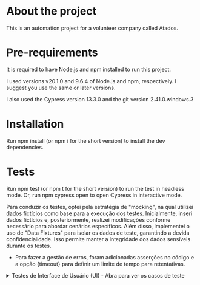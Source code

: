 # About the project
This is an automation project for a volunteer company called Atados. 

# Pre-requirements

It is required to have Node.js and npm installed to run this project.

I used versions v20.1.0 and 9.6.4 of Node.js and npm, respectively. I suggest you use the same or later versions.

I also used the Cypress version 13.3.0 and the git version 2.41.0.windows.3

# Installation

Run npm install (or npm i for the short version) to install the dev dependencies.

# Tests

Run npm test (or npm t for the short version) to run the test in headless mode.
Or, run npm cypress open to open Cypress in interactive mode.

Para conduzir os testes, optei pela estratégia de "mocking", na qual utilizei dados fictícios como base para a execução dos testes. Inicialmente, inseri dados fictícios e, posteriormente, realizei modificações conforme necessário para abordar cenários específicos.
Além disso, implementei o uso de "Data Fixtures" para isolar os dados de teste, garantindo a devida confidencialidade. Isso permite manter a integridade dos dados sensíveis durante os testes.

- Para fazer a gestão de erros, foram adicionadas asserções no código e a opção {timeout} para definir um limite de tempo para retentativas.

<details><summary>Testes de Interface de Usuário (UI) - Abra para ver os casos de teste</summary> 

**Caso 1: Login com "Continuar com Email"**
- **Descrição:** Este teste avalia a funcionalidade de login utilizando a opção "Continuar com Email".
- **Passos:**
  1. Abra a página de login.
  2. Insira um email válido.
  3. Insira a senha correta.
  4. Clique no botão "Entrar".
- **Expectativa:** O usuário deve conseguir fazer login com sucesso após inserir um email e senha válidos.

**Caso 2: Tentativa de Login com Senha Incorreta**
- **Descrição:** Este teste verifica como o sistema lida com tentativas de login com uma senha incorreta.
- **Passos:**
  1. Abra a página de login.
  2. Insira um email válido.
  3. Insira uma senha incorreta.
  4. Clique no botão "Entrar".
- **Expectativa:** O acesso não deve ser permitido, e uma mensagem de erro deve ser exibida informando que a senha está incorreta.

**Caso 3: Logout**
- **Descrição:** Este teste verifica se o usuário pode fazer logout com sucesso.
- **Passos:**
  1. Garanta que o usuário esteja logado.
  2. Clique na opção de logout no dropdown.
- **Expectativa:** O usuário deve ser deslogado e redirecionado para a página de login ou para uma página inicial de logout.

**Caso 4: Busca na Barra de Pesquisa**
- **Descrição:** Este teste avalia a funcionalidade de busca na barra de pesquisa após o usuário estar logado.
- **Passos:**
  1. Garanta que o usuário esteja logado.
  2. Digite um termo de busca na barra de pesquisa.
  3. Pressione a tecla "Enter".
- **Expectativa:** Os resultados da busca devem ser exibidos de acordo com o termo de busca inserido.
